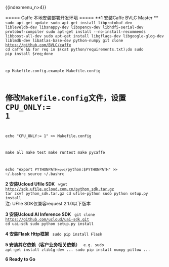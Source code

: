 {{indexmenu_n>4}}

===== Caffe 本地安装部署开发环境 =====
**1 安装Caffe BVLC Master **
<code>
sudo apt-get update
sudo apt-get install libprotobuf-dev libleveldb-dev libsnappy-dev libopencv-dev libhdf5-serial-dev protobuf-compiler
sudo apt-get install --no-install-recommends libboost-all-dev
sudo apt-get install libgflags-dev libgoogle-glog-dev liblmdb-dev libatlas-base-dev python-numpy
git clone https://github.com/BVLC/caffe
cd caffe && for req in $(cat python/requirements.txt);do sudo pip install $req;done

cp Makefile.config.example Makefile.config

# 修改Makefile.config文件，设置CPU_ONLY:= 1
echo "CPU_ONLY:= 1" >> Makefile.config

make all
make test
make runtest
make pycaffe

echo "export PYTHONPATH=`pwd`/python:$PYTHONPATH" >> ~/.bashrc
source ~/.bashrc
</code>

**2 安装Ucloud Ufile SDK**
<code>
wget http://sdk.ufile.ucloud.com.cn/python_sdk.tar.gz
tar zxvf python_sdk.tar.gz
cd ufile-python
sudo python setup.py install
</code>
注: UFIle SDK仅兼容request 2.1.0以下版本

**3 安装Ucloud AI Inference SDK**
<code>
git clone https://github.com/ucloud/uai-sdk.git
cd uai-sdk
sudo python setup.py install
</code>

**4 安装Flask Http框架**
<code>
sudo pip install Flask
</code>

**5 安装其它依赖（客户业务相关依赖）**
<code>
e.g. sudo apt-get install zlib1g-dev ...
    sudo pip install numpy pillow ...
</code>

**6 Ready to Go**